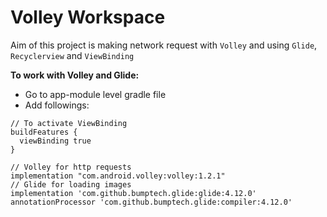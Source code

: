 # Volley Workspace  
  
Aim of this project is making network request with `Volley` and using `Glide`, `Recyclerview` and  `ViewBinding` 


**To work with Volley and Glide:**
- Go to app-module level gradle file
- Add followings:
``` 
// To activate ViewBinding
buildFeatures {  
  viewBinding true  
}
``` 

``` 
// Volley for http requests  
implementation "com.android.volley:volley:1.2.1"  
// Glide for loading images  
implementation 'com.github.bumptech.glide:glide:4.12.0'  
annotationProcessor 'com.github.bumptech.glide:compiler:4.12.0'
``` 